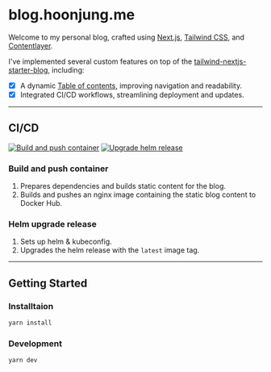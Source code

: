# blog.hoonjung.me

Welcome to my personal blog, crafted using [Next.js](https://nextjs.org/), [Tailwind CSS](https://tailwindcss.com/), and [Contentlayer](https://contentlayer.dev/).

I've implemented several custom features on top of the [tailwind-nextjs-starter-blog](https://github.com/timlrx/tailwind-nextjs-starter-blog), including:
- [x] A dynamic [Table of contents](https://github.com/go-hoon/blog.hoonjung.me/commit/4ec6700b22da2b7b56dd68937724ad5a7858eac9), improving navigation and readability.
- [x] Integrated CI/CD workflows, streamlining deployment and updates.

---

## CI/CD

[![Build and push container](https://github.com/go-hoon/blog.hoonjung.me/actions/workflows/build-and-push-container.yaml/badge.svg)](https://github.com/go-hoon/blog.hoonjung.me/actions/workflows/build-and-push-container.yaml)
[![Upgrade helm release](https://github.com/go-hoon/blog.hoonjung.me/actions/workflows/upgrade-helm-release.yaml/badge.svg)](https://github.com/go-hoon/blog.hoonjung.me/actions/workflows/upgrade-helm-release.yaml)

### Build and push container
1. Prepares dependencies and builds static content for the blog.
2. Builds and pushes an nginx image containing the static blog content to Docker Hub.

### Helm upgrade release
1. Sets up helm & kubeconfig.
2. Upgrades the helm release with the `latest` image tag.

---

## Getting Started

### Installtaion
```bash
yarn install
```

### Development
```bash
yarn dev
```

